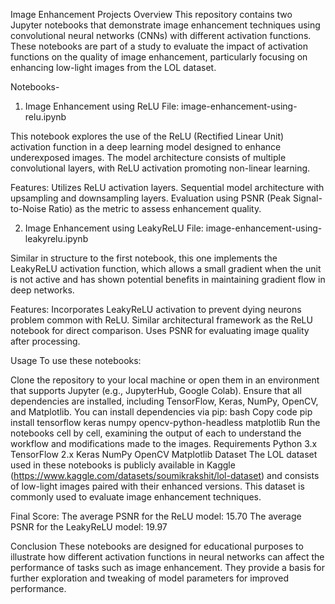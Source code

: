 Image Enhancement Projects
Overview
This repository contains two Jupyter notebooks that demonstrate image enhancement techniques using convolutional neural networks (CNNs) with different activation functions. These notebooks are part of a study to evaluate the impact of activation functions on the quality of image enhancement, particularly focusing on enhancing low-light images from the LOL dataset.

Notebooks-
1. Image Enhancement using ReLU
File: image-enhancement-using-relu.ipynb

This notebook explores the use of the ReLU (Rectified Linear Unit) activation function in a deep learning model designed to enhance underexposed images. The model architecture consists of multiple convolutional layers, with ReLU activation promoting non-linear learning.

Features:
Utilizes ReLU activation layers.
Sequential model architecture with upsampling and downsampling layers.
Evaluation using PSNR (Peak Signal-to-Noise Ratio) as the metric to assess enhancement quality.

2. Image Enhancement using LeakyReLU
File: image-enhancement-using-leakyrelu.ipynb

Similar in structure to the first notebook, this one implements the LeakyReLU activation function, which allows a small gradient when the unit is not active and has shown potential benefits in maintaining gradient flow in deep networks.

Features:
Incorporates LeakyReLU activation to prevent dying neurons problem common with ReLU.
Similar architectural framework as the ReLU notebook for direct comparison.
Uses PSNR for evaluating image quality after processing.

Usage
To use these notebooks:

Clone the repository to your local machine or open them in an environment that supports Jupyter (e.g., JupyterHub, Google Colab).
Ensure that all dependencies are installed, including TensorFlow, Keras, NumPy, OpenCV, and Matplotlib. You can install dependencies via pip:
bash
Copy code
pip install tensorflow keras numpy opencv-python-headless matplotlib
Run the notebooks cell by cell, examining the output of each to understand the workflow and modifications made to the images.
Requirements
Python 3.x
TensorFlow 2.x
Keras
NumPy
OpenCV
Matplotlib
Dataset
The LOL dataset used in these notebooks is publicly available in Kaggle (https://www.kaggle.com/datasets/soumikrakshit/lol-dataset) and consists of low-light images paired with their enhanced versions. This dataset is commonly used to evaluate image enhancement techniques.

Final Score:
The average PSNR for the ReLU model: 15.70
The average PSNR for the LeakyReLU model: 19.97

Conclusion
These notebooks are designed for educational purposes to illustrate how different activation functions in neural networks can affect the performance of tasks such as image enhancement. They provide a basis for further exploration and tweaking of model parameters for improved performance.